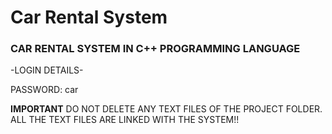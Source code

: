 # Car Rental System
### CAR RENTAL SYSTEM IN C++ PROGRAMMING LANGUAGE

-LOGIN DETAILS-

PASSWORD: car

**IMPORTANT**
DO NOT DELETE ANY TEXT FILES OF THE PROJECT FOLDER.
ALL THE TEXT FILES ARE LINKED WITH THE SYSTEM!!

